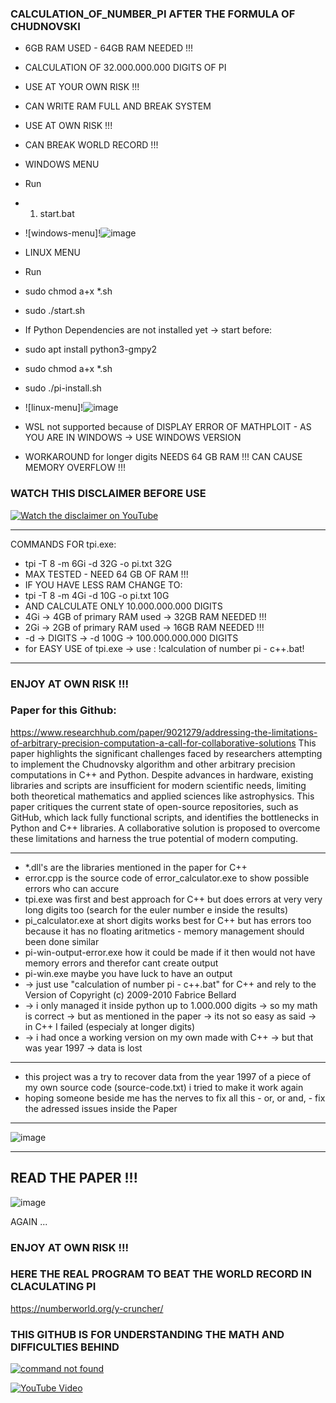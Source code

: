 ### CALCULATION_OF_NUMBER_PI AFTER THE FORMULA OF CHUDNOVSKI
- 6GB RAM USED - 64GB RAM NEEDED !!!
- CALCULATION OF 32.000.000.000 DIGITS OF PI
- USE AT YOUR OWN RISK !!!
- CAN WRITE RAM FULL AND BREAK SYSTEM 
- USE AT OWN RISK !!!
- CAN BREAK WORLD RECORD !!!
- WINDOWS MENU
- Run
- 1. start.bat
- ![windows-menu]!![image](https://github.com/user-attachments/assets/f4d6dfb5-cba7-449c-88e3-57d531afd4a2)






- LINUX MENU
- Run
- sudo chmod a+x *.sh
- sudo ./start.sh
- If Python Dependencies are not installed yet -> start before:
- sudo apt install python3-gmpy2
- sudo chmod a+x *.sh
- sudo ./pi-install.sh
- ![linux-menu]!![image](https://github.com/user-attachments/assets/631b96af-c8a9-4002-a281-8dc2224164c9)




- WSL not supported because of DISPLAY ERROR OF MATHPLOIT -  AS YOU ARE IN WINDOWS -> USE WINDOWS VERSION
- WORKAROUND for longer digits NEEDS 64 GB RAM !!! CAN CAUSE MEMORY OVERFLOW !!!

### WATCH THIS DISCLAIMER BEFORE USE
[![Watch the disclaimer on YouTube](https://img.youtube.com/vi/TloIt7cJEes/0.jpg)](https://www.youtube.com/watch?v=TloIt7cJEes)






---
COMMANDS FOR tpi.exe:
- tpi -T 8 -m 6Gi -d 32G -o pi.txt 32G
- MAX TESTED - NEED 64 GB OF RAM !!!
- IF YOU HAVE LESS RAM CHANGE TO:
- tpi -T 8 -m 4Gi -d 10G -o pi.txt 10G
- AND CALCULATE ONLY 10.000.000.000 DIGITS
- 4Gi -> 4GB of primary RAM used -> 32GB RAM NEEDED !!!
- 2Gi -> 2GB of primary RAM used -> 16GB RAM NEEDED !!!
- -d -> DIGITS -> -d 100G -> 100.000.000.000 DIGITS
- for EASY USE of tpi.exe -> use : !calculation of number pi - c++.bat!
---
### **ENJOY AT OWN RISK !!!**





### **Paper for this Github:**
https://www.researchhub.com/paper/9021279/addressing-the-limitations-of-arbitrary-precision-computation-a-call-for-collaborative-solutions
This paper highlights the significant challenges faced by researchers attempting to implement
the Chudnovsky algorithm and other arbitrary precision computations in C++ and Python.
Despite advances in hardware, existing libraries and scripts are insufficient for modern
scientific needs, limiting both theoretical mathematics and applied sciences like astrophysics.
This paper critiques the current state of open-source repositories, such as GitHub, which lack
fully functional scripts, and identifies the bottlenecks in Python and C++ libraries. A
collaborative solution is proposed to overcome these limitations and harness the true
potential of modern computing.

---
- *.dll's are the libraries mentioned in the paper for C++
- error.cpp is the source code of error_calculator.exe to show possible errors who can accure
- tpi.exe was first and best approach for C++ but does errors at very very long digits too (search for the euler number e inside the results)
- pi_calculator.exe at short digits works best for C++ but has errors too because it has no floating aritmetics - memory management should been done similar
- pi-win-output-error.exe how it could be made if it then would not have memory errors and therefor cant create output
- pi-win.exe maybe you have luck to have an output
- -> just use "calculation of number pi - c++.bat" for C++ and rely to the Version of Copyright (c) 2009-2010 Fabrice Bellard
- -> i only managed it inside python up to 1.000.000 digits -> so my math is correct -> but as mentioned in the paper -> its not so easy as said -> in C++ I failed (especialy at longer digits)
- -> i had once a working version on my own made with C++ -> but that was year 1997 -> data is lost

---
- this project was a try to recover data from the year 1997 of a piece of my own source code (source-code.txt) i tried to make it work again
- hoping someone beside me has the nerves to fix all this - or, or and, - fix the adressed issues inside the Paper
---
![image](https://github.com/user-attachments/assets/364c4382-04bc-4f79-8a50-1289f19948c8)

---
READ THE PAPER !!!
---
![image](https://github.com/user-attachments/assets/773e28b1-9ca7-4343-a333-a4f5231d7284)

AGAIN ...

### **ENJOY AT OWN RISK !!!**

### **HERE THE REAL PROGRAM TO BEAT THE WORLD RECORD IN CLACULATING PI** 
https://numberworld.org/y-cruncher/
### **THIS GITHUB IS FOR UNDERSTANDING THE MATH AND DIFFICULTIES BEHIND**

[![command not found](https://img.youtube.com/vi/ev7e9sfWIJo/0.jpg)](https://www.youtube.com/watch?v=ev7e9sfWIJo)

[![YouTube Video](https://img.youtube.com/vi/nXQraugWbjQ/0.jpg)](https://www.youtube.com/watch?v=nXQraugWbjQ)

